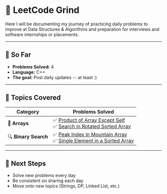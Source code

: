 # 🧠 LeetCode Grind

Here I will be documenting my journey of practicing daily problems to improve at Data Structures & Algorithms and preparation for interviews and software internships or placements. 

---

## 📅 So Far
- **Problems Solved:** 4   
- **Language:** C++   
- **The goal:** Post daily updates -- at least :)  

---

## 🧠 Topics Covered

| Category | Problems Solved |
|-----------|----------------|
| 🧩 **Arrays** | ✅ [Product of Array Except Self](Arrays/Product_of_Array_Except_Self.cpp) <br> ✅ [Search in Rotated Sorted Array](Arrays/Search_in_Rotated_Sorted_Array.cpp) |
| 🔍 **Binary Search** | ✅ [Peak Index in Mountain Array](BinarySearch/Peak_Index_in_Mountain_Array.cpp) <br> ✅ [Single Element in a Sorted Array](BinarySearch/Single_Element_in_a_Sorted_Array.cpp) |



---

## 🎯 Next Steps
- Solve new problems every day  
- Be consistent on sharing each day  
- Move onto new topics (Strings, DP, Linked List, etc.)  
